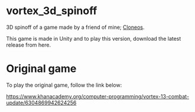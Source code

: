 # vortex_3d_spinoff
3D spinoff of a game made by a friend of mine; [Cloneos](https://github.com/cloneos).

This game is made in Unity and to play this version, download the latest release from here.

# Original game
To play the original game, follow the link below:

https://www.khanacademy.org/computer-programming/vortex-13-combat-update/6304869942624256
